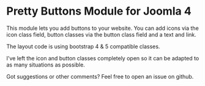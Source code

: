 # Pretty Buttons Module for Joomla 4

This module lets you add buttons to your website. You can add icons via the icon class field, button classes via the button class field and a text and link. 

The layout code is using bootstrap 4 & 5 compatible classes.

I've left the icon and button classes completely open so it can be adapted to as many situations as possible.

Got suggestions or other comments? Feel free to open an issue on github.
